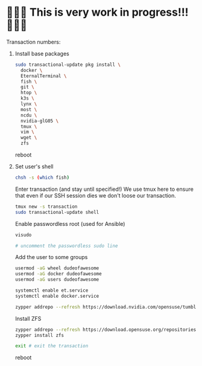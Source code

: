 # 🚧🚧🚧 **This is very work in progress!!!** 🚧🚧🚧

Transaction numbers:

1. Install base packages

    ```sh
    sudo transactional-update pkg install \
      docker \
      EternalTerminal \
      fish \
      git \
      htop \
      k3s \
      lynx \
      most \
      ncdu \
      nvidia-glG05 \
      tmux \
      vim \
      wget \
      zfs
    ```

    reboot


1. Set user's shell

    ```sh
    chsh -s (which fish)
    ```


    Enter transaction (and stay until specified!)
    We use tmux here to ensure that even if our SSH session dies we don't loose our transaction.
    ```sh
    tmux new -s transaction
    sudo transactional-update shell
    ```

    Enable passwordless root (used for Ansible)
    ```sh
    visudo

    # uncomment the passwordless sudo line
    ```

    Add the user to some groups
    ```sh
    usermod -aG wheel dudeofawesome
    usermod -aG docker dudeofawesome
    usermod -aG users dudeofawesome
    ```

    ```sh
    systemctl enable et.service
    systemctl enable docker.service
    ```

    ```sh
    zypper addrepo --refresh https://download.nvidia.com/opensuse/tumbleweed NVIDIA
    ```

    Install ZFS
    ```sh
    zypper addrepo --refresh https://download.opensuse.org/repositories/filesystems/openSUSE_Tumbleweed/filesystems.repo
    zypper install zfs
    ```

    ```sh
    exit # exit the transaction
    ```

    reboot
